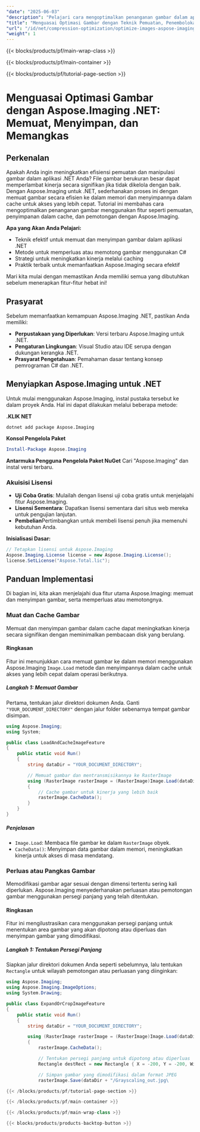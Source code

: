 ```yaml
---
"date": "2025-06-03"
"description": "Pelajari cara mengoptimalkan penanganan gambar dalam aplikasi .NET menggunakan Aspose.Imaging. Temukan teknik pemuatan, penyimpanan sementara, pemotongan yang efisien untuk kinerja yang lebih baik."
"title": "Menguasai Optimasi Gambar dengan Teknik Pemuatan, Penembolokan, dan Pemotongan Aspose.Imaging .NET"
"url": "/id/net/compression-optimization/optimize-images-aspose-imaging-net/"
"weight": 1
---
```


{{< blocks/products/pf/main-wrap-class >}}

{{< blocks/products/pf/main-container >}}

{{< blocks/products/pf/tutorial-page-section >}}
# Menguasai Optimasi Gambar dengan Aspose.Imaging .NET: Memuat, Menyimpan, dan Memangkas

## Perkenalan

Apakah Anda ingin meningkatkan efisiensi pemuatan dan manipulasi gambar dalam aplikasi .NET Anda? File gambar berukuran besar dapat memperlambat kinerja secara signifikan jika tidak dikelola dengan baik. Dengan Aspose.Imaging untuk .NET, sederhanakan proses ini dengan memuat gambar secara efisien ke dalam memori dan menyimpannya dalam cache untuk akses yang lebih cepat. Tutorial ini membahas cara mengoptimalkan penanganan gambar menggunakan fitur seperti pemuatan, penyimpanan dalam cache, dan pemotongan dengan Aspose.Imaging.

**Apa yang Akan Anda Pelajari:**
- Teknik efektif untuk memuat dan menyimpan gambar dalam aplikasi .NET
- Metode untuk memperluas atau memotong gambar menggunakan C#
- Strategi untuk meningkatkan kinerja melalui caching
- Praktik terbaik untuk memanfaatkan Aspose.Imaging secara efektif

Mari kita mulai dengan memastikan Anda memiliki semua yang dibutuhkan sebelum menerapkan fitur-fitur hebat ini!

## Prasyarat

Sebelum memanfaatkan kemampuan Aspose.Imaging .NET, pastikan Anda memiliki:
- **Perpustakaan yang Diperlukan**: Versi terbaru Aspose.Imaging untuk .NET.
- **Pengaturan Lingkungan**: Visual Studio atau IDE serupa dengan dukungan kerangka .NET.
- **Prasyarat Pengetahuan**: Pemahaman dasar tentang konsep pemrograman C# dan .NET.

## Menyiapkan Aspose.Imaging untuk .NET

Untuk mulai menggunakan Aspose.Imaging, instal pustaka tersebut ke dalam proyek Anda. Hal ini dapat dilakukan melalui beberapa metode:

**.KLIK NET**
```shell
dotnet add package Aspose.Imaging
```

**Konsol Pengelola Paket**
```powershell
Install-Package Aspose.Imaging
```

**Antarmuka Pengguna Pengelola Paket NuGet**
Cari "Aspose.Imaging" dan instal versi terbaru.

### Akuisisi Lisensi
- **Uji Coba Gratis**: Mulailah dengan lisensi uji coba gratis untuk menjelajahi fitur Aspose.Imaging.
- **Lisensi Sementara**: Dapatkan lisensi sementara dari situs web mereka untuk pengujian lanjutan.
- **Pembelian**Pertimbangkan untuk membeli lisensi penuh jika memenuhi kebutuhan Anda.

**Inisialisasi Dasar:**
```csharp
// Tetapkan lisensi untuk Aspose.Imaging
Aspose.Imaging.License license = new Aspose.Imaging.License();
license.SetLicense("Aspose.Total.lic");
```

## Panduan Implementasi

Di bagian ini, kita akan menjelajahi dua fitur utama Aspose.Imaging: memuat dan menyimpan gambar, serta memperluas atau memotongnya.

### Muat dan Cache Gambar

Memuat dan menyimpan gambar dalam cache dapat meningkatkan kinerja secara signifikan dengan meminimalkan pembacaan disk yang berulang.

#### Ringkasan
Fitur ini menunjukkan cara memuat gambar ke dalam memori menggunakan Aspose.Imaging `Image.Load` metode dan menyimpannya dalam cache untuk akses yang lebih cepat dalam operasi berikutnya.

##### Langkah 1: Memuat Gambar
Pertama, tentukan jalur direktori dokumen Anda. Ganti `"YOUR_DOCUMENT_DIRECTORY"` dengan jalur folder sebenarnya tempat gambar disimpan.
```csharp
using Aspose.Imaging;
using System;

public class LoadAndCacheImageFeature
{
    public static void Run()
    {
        string dataDir = "YOUR_DOCUMENT_DIRECTORY";

        // Memuat gambar dan mentransmisikannya ke RasterImage
        using (RasterImage rasterImage = (RasterImage)Image.Load(dataDir + "/aspose-logo.jpg"))
        {
            // Cache gambar untuk kinerja yang lebih baik
            rasterImage.CacheData();
        }
    }
}
```
##### Penjelasan
- `Image.Load`: Membaca file gambar ke dalam `RasterImage` obyek.
- `CacheData()`: Menyimpan data gambar dalam memori, meningkatkan kinerja untuk akses di masa mendatang.

### Perluas atau Pangkas Gambar
Memodifikasi gambar agar sesuai dengan dimensi tertentu sering kali diperlukan. Aspose.Imaging menyederhanakan perluasan atau pemotongan gambar menggunakan persegi panjang yang telah ditentukan.

#### Ringkasan
Fitur ini mengilustrasikan cara menggunakan persegi panjang untuk menentukan area gambar yang akan dipotong atau diperluas dan menyimpan gambar yang dimodifikasi.

##### Langkah 1: Tentukan Persegi Panjang
Siapkan jalur direktori dokumen Anda seperti sebelumnya, lalu tentukan `Rectangle` untuk wilayah pemotongan atau perluasan yang diinginkan:
```csharp
using Aspose.Imaging;
using Aspose.Imaging.ImageOptions;
using System.Drawing;

public class ExpandOrCropImageFeature
{
    public static void Run()
    {
        string dataDir = "YOUR_DOCUMENT_DIRECTORY";

        using (RasterImage rasterImage = (RasterImage)Image.Load(dataDir + "/aspose-logo.jpg"))
        {
            rasterImage.CacheData();

            // Tentukan persegi panjang untuk dipotong atau diperluas
            Rectangle destRect = new Rectangle { X = -200, Y = -200, Width = 300, Height = 300 };

            // Simpan gambar yang dimodifikasi dalam format JPEG
            rasterImage.Save(dataDir + "/Grayscaling_out.jpg\

{{< /blocks/products/pf/tutorial-page-section >}}

{{< /blocks/products/pf/main-container >}}

{{< /blocks/products/pf/main-wrap-class >}}

{{< blocks/products/products-backtop-button >}}